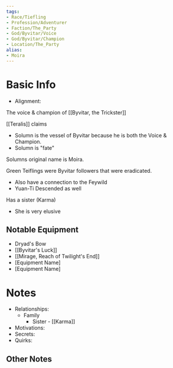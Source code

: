 ```yaml
---
tags:
- Race/Tiefling
- Profession/Adventurer
- Faction/The_Party
- God/Byvitar/Voice
- God/Byvitar/Champion
- Location/The_Party
alias:
- Moira
---
```

# Basic Info
- Alignment: 

The voice & champion of [[Byvitar, the Trickster]]

[[Teralis]] claims
- Solumn is the vessel of Byvitar because he is both the Voice & Champion. 
- Solumn is "fate"

Solumns original name is Moira. 

Green Teiflings were Byvitar followers that were eradicated. 
- Also have a connection to the Feywild
- Yuan-Ti Descended as well

Has a sister (Karma)
- She is very elusive

## Notable Equipment
- Dryad's Bow
- [[Byvitar's Luck]]
- [[Mirage, Reach of Twilight's End]]
- [Equipment Name]
- [Equipment Name]

# Notes
- Relationships: 
	- Family
		- Sister - [[Karma]]
- Motivations: 
- Secrets: 
- Quirks: 

## Other Notes